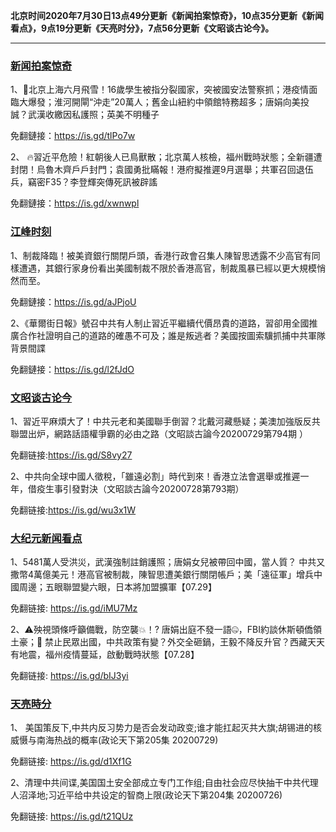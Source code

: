 **北京时间2020年7月30日13点49分更新《新闻拍案惊奇》，10点35分更新《新闻看点》，9点19分更新《天亮时分》，7点56分更新《文昭谈古论今》。**

***

### [新闻拍案惊奇](https://www.youtube.com/c/%E5%A4%A7%E5%AE%87%E6%8B%8D%E6%A1%88%E9%A9%9A%E5%A5%87DayuShow/videos)

1、💢北京上海六月飛雪！16歲學生被指分裂國家，突被國安法警察抓；港疫情面臨大爆發；淮河開閘“沖走”20萬人；舊金山紐約中領館特務超多；唐娟向美投誠？武漢收繳因私護照；英美不明種子

免翻鏈接：https://is.gd/tlPo7w

2、 🔥習近平危險！紅朝後人已鳥獸散；北京萬人核檢，福州戰時狀態；全新疆遭封閉！烏魯木齊戶戶封門；袁國勇批瞞報！港府擬推遲9月選舉；共軍召回退伍兵，竊密F35？李登輝突傳死訊被辟謠 

免翻鏈接：https://is.gd/xwnwpl


### [江峰时刻](https://www.youtube.com/c/%E6%B1%9F%E5%B3%B0%E6%97%B6%E5%88%BB/videos)

1、制裁降臨！被美資銀行關閉戶頭，香港行政會召集人陳智思透露不少高官有同樣遭遇，其銀行家身份看出美國制裁不限於香港高官，制裁風暴已經以更大規模悄然而至。

免翻鏈接：https://is.gd/aJPjoU

2、《華爾街日報》號召中共有人制止習近平繼續代價昂貴的道路，習卻用全國推廣合作社證明自己的道路的確愚不可及；誰是叛逃者？美國按圖索驥抓捕中共軍隊背景間諜

免翻鏈接：https://is.gd/l2fJdO


### [文昭谈古论今](https://www.youtube.com/channel/UCtAIPjABiQD3qjlEl1T5VpA/videos)

1、習近平麻煩大了！中共元老和美國聯手倒習？北戴河藏懸疑；美澳加強版反共聯盟出炉，網路話語權爭霸的必由之路（文昭談古論今20200729第794期 ）

免翻链接:https://is.gd/S8vy27

2、中共向全球中國人徵稅，「雖遠必割」時代到來！香港立法會選舉或推遲一年，借疫生事引發對決（文昭談古論今20200728第793期）

免翻链接:https://is.gd/wu3x1W

### [大纪元新闻看点](https://www.youtube.com/c/%E5%A4%A7%E7%B4%80%E5%85%83-%E6%96%B0%E8%81%9E%E7%9C%8B%E9%BB%9E/videos)

1、5481萬人受洪災，武漢強制註銷護照；唐娟女兒被帶回中國，當人質？ 中共又撒幣4萬億美元！港高官被制裁，陳智思遭美銀行關閉帳戶；美「遠征軍」增兵中國周邊；五眼聯盟變六眼，日本將加盟擴軍【07.29】

免翻链接: https://is.gd/iMU7Mz

2、⚠️殃視頭條呼籲備戰，防空襲💥！? 唐娟出庭不發一語🤐，FBI約談休斯頓僑領土豪；🚫 禁止民眾出國，中共政策有變？外交全砸鍋，王毅不降反升官？西藏天天有地震，福州疫情蔓延，啟動戰時狀態【07.28】

免翻链接: https://is.gd/bIJ3yi

### [天亮時分](https://www.youtube.com/channel/UCjvjNeHndz4PGs9JXhzdHqw/videos)


1、 美国策反下,中共内反习势力是否会发动政变;谁才能扛起灭共大旗;胡锡进的核威慑与南海热战的概率(政论天下第205集 20200729) 

免翻链接: https://is.gd/d1Xf1G

2、清理中共间谍,美国国土安全部成立专门工作组;自由社会应尽快抽干中共代理人沼泽地;习近平给中共设定的智商上限(政论天下第204集 20200726)

免翻链接: https://is.gd/t21QUz

